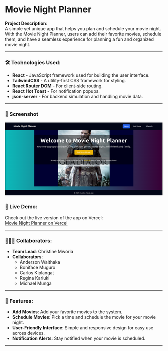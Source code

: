 # Movie Night Planner

**Project Description**:  
A simple yet unique app that helps you plan and schedule your movie night. With the Movie Night Planner, users can add their favorite movies, schedule them, and have a seamless experience for planning a fun and organized movie night.

---

### 🛠 Technologies Used:
- **React** - JavaScript framework used for building the user interface.
- **TailwindCSS** - A utility-first CSS framework for styling.
- **React Router DOM** - For client-side routing.
- **React Hot Toast** - For notification popups.
- **json-server** - For backend simulation and handling movie data.

---

### 📸 Screenshot
![App Screenshot](App-Screenshot.png)

### 🚀 Live Demo:
Check out the live version of the app on Vercel:  
[Movie Night Planner on Vercel](YOUR_VERCEL_URL_HERE)

---

### 🧑‍🤝‍🧑 Collaborators:
- **Team Lead**: Christine Mworia
- **Collaborators**:
  - Anderson Waithaka
  - Boniface Muguro
  - Carlos Kiplangat
  - Regina Kariuki
  - Michael Munga

---

### 📍 Features:
- **Add Movies**: Add your favorite movies to the system.
- **Schedule Movies**: Pick a time and schedule the movie for your movie night.
- **User-Friendly Interface**: Simple and responsive design for easy use across devices.
- **Notification Alerts**: Stay notified when your movie is scheduled.

---

